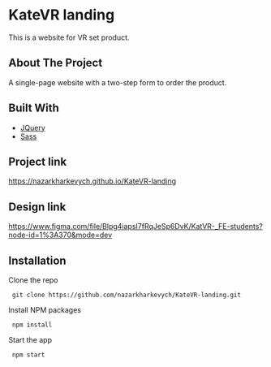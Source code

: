 # KateVR landing
This is a website for VR set product.

 ## About The Project
 A single-page website with a two-step form to order the product.

 ## Built With
  <ul>
    <li>
     <a href="https://jquery.com/">
       JQuery
     </a>
    </li>
    <li>
      <a href="https://sass-lang.com/">
        Sass
      <a/>
    </li>
  </ul>

 ## Project link
  https://nazarkharkevych.github.io/KateVR-landing

 ## Design link
  https://www.figma.com/file/Blpg4iapsI7fRqJeSp6DvK/KatVR-_FE-students?node-id=1%3A370&mode=dev

 ## Installation
  Clone the repo

     git clone https://github.com/nazarkharkevych/KateVR-landing.git

  Install NPM packages

     npm install

  Start the app

     npm start
